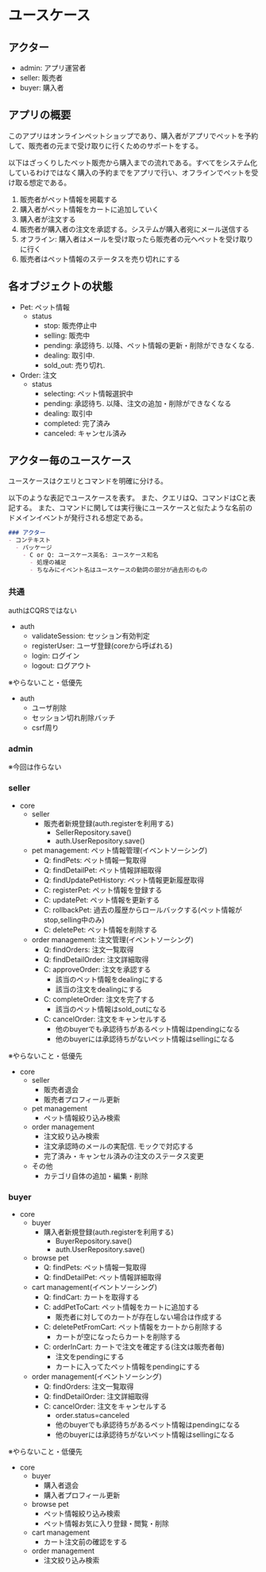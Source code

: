 # ユースケース

## アクター
- admin: アプリ運営者
- seller: 販売者
- buyer: 購入者

## アプリの概要
このアプリはオンラインペットショップであり、購入者がアプリでペットを予約して、販売者の元まで受け取りに行くためのサポートをする。

以下はざっくりしたペット販売から購入までの流れである。すべてをシステム化しているわけではなく購入の予約までをアプリで行い、オフラインでペットを受け取る想定である。

1. 販売者がペット情報を掲載する
2. 購入者がペット情報をカートに追加していく
3. 購入者が注文する
4. 販売者が購入者の注文を承認する。システムが購入者宛にメール送信する
5. オフライン: 購入者はメールを受け取ったら販売者の元へペットを受け取りに行く
6. 販売者はペット情報のステータスを売り切れにする

## 各オブジェクトの状態

- Pet: ペット情報
  - status
    - stop: 販売停止中
    - selling: 販売中
    - pending: 承認待ち. 以降、ペット情報の更新・削除ができなくなる.
    - dealing: 取引中.
    - sold_out: 売り切れ.
- Order: 注文
  - status
    - selecting: ペット情報選択中
    - pending: 承認待ち. 以降、注文の追加・削除ができなくなる
    - dealing: 取引中
    - completed: 完了済み
    - canceled: キャンセル済み

## アクター毎のユースケース

ユースケースはクエリとコマンドを明確に分ける。

以下のような表記でユースケースを表す。 また、クエリはQ、コマンドはCと表記する。
また、コマンドに関しては実行後にユースケースと似たような名前のドメインイベントが発行される想定である。

```markdown
### アクター
- コンテキスト
  - パッケージ
    - C or Q: ユースケース英名: ユースケース和名
      - 処理の補足
      - ちなみにイベント名はユースケースの動詞の部分が過去形のもの
```

### 共通
authはCQRSではない

- auth
  - validateSession: セッション有効判定
  - registerUser: ユーザ登録(coreから呼ばれる)
  - login: ログイン
  - logout: ログアウト

※やらないこと・低優先
- auth
  - ユーザ削除
  - セッション切れ削除バッチ
  - csrf周り

### admin
※今回は作らない


### seller
- core
  - seller
    - 販売者新規登録(auth.registerを利用する)
      - SellerRepository.save()
      - auth.UserRepository.save()
  - pet management: ペット情報管理(イベントソーシング)
    - Q: findPets: ペット情報一覧取得
    - Q: findDetailPet: ペット情報詳細取得
    - Q: findUpdatePetHistory: ペット情報更新履歴取得
    - C: registerPet: ペット情報を登録する
    - C: updatePet: ペット情報を更新する
    - C: rollbackPet: 過去の履歴からロールバックする(ペット情報がstop,selling中のみ)
    - C: deletePet: ペット情報を削除する
  - order management: 注文管理(イベントソーシング)
    - Q: findOrders: 注文一覧取得
    - Q: findDetailOrder: 注文詳細取得
    - C: approveOrder: 注文を承認する
      - 該当のペット情報をdealingにする
      - 該当の注文をdealingにする
    - C: completeOrder: 注文を完了する
      - 該当のペット情報はsold_outになる
    - C: cancelOrder: 注文をキャンセルする
      - 他のbuyerでも承認待ちがあるペット情報はpendingになる
      - 他のbuyerには承認待ちがないペット情報はsellingになる

※やらないこと・低優先
- core
  - seller
    - 販売者退会
    - 販売者プロフィール更新
  - pet management
    - ペット情報絞り込み検索
  - order management
    - 注文絞り込み検索
    - 注文承認時のメールの実配信. モックで対応する
    - 完了済み・キャンセル済みの注文のステータス変更
  - その他
    - カテゴリ自体の追加・編集・削除


### buyer
- core
  - buyer
    - 購入者新規登録(auth.registerを利用する)
      - BuyerRepository.save()
      - auth.UserRepository.save()
  - browse pet
    - Q: findPets: ペット情報一覧取得
    - Q: findDetailPet: ペット情報詳細取得
  - cart management(イベントソーシング)
    - Q: findCart: カートを取得する
    - C: addPetToCart: ペット情報をカートに追加する
      - 販売者に対してのカートが存在しない場合は作成する
    - C: deletePetFromCart: ペット情報をカートから削除する
      - カートが空になったらカートを削除する
    - C: orderInCart: カートで注文を確定する(注文は販売者毎)
      - 注文をpendingにする
      - カートに入ってたペット情報をpendingにする
  - order management(イベントソーシング)
    - Q: findOrders: 注文一覧取得
    - Q: findDetailOrder: 注文詳細取得
    - C: cancelOrder: 注文をキャンセルする
      - order.status=canceled
      - 他のbuyerでも承認待ちがあるペット情報はpendingになる
      - 他のbuyerには承認待ちがないペット情報はsellingになる

※やらないこと・低優先
- core
  - buyer
    - 購入者退会
    - 購入者プロフィール更新
  - browse pet
    - ペット情報絞り込み検索
    - ペット情報お気に入り登録・閲覧・削除
  - cart management
    - カート注文前の確認をする
  - order management
    - 注文絞り込み検索
